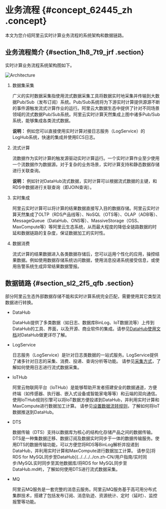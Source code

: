 # 业务流程 {#concept_62445_zh .concept}

本文为您介绍阿里云实时计算业务流程的系统架构和数据链路。

## 业务流程简介 {#section_1h8_7t9_jrf .section}

实时计算业务流程系统架构图如下。

![Architecture](http://static-aliyun-doc.oss-cn-hangzhou.aliyuncs.com/assets/img/40791/156860459921873_zh-CN.png)

1.  数据集采集 

    广义的实时数据采集指使用流式数据采集工具将数据实时地采集并传输到大数据Pub/Sub（发布订阅）系统。Pub/Sub系统将为下游实时计算提供源源不断的事件源触发流式计算作业的运行。阿里云大数据生态中提供了针对不同场景领域的流式数据Pub/Sub系统。阿里云实时计算天然集成上图中诸多Pub/Sub系统，能够集成各类流式数据。

    **说明：** 例如您可以直接使用实时计算对接日志服务（LogService）的LogHub系统，快速的集成并使用ECS日志。

2.  流式计算 

    流数据作为实时计算的触发源驱动实时计算运行。一个实时计算作业至少使用一个流数据作为数据源。对于复杂的业务场景，实时计算支持和静态数据存储进行关联查询。

    **说明：** 例如针对DataHub流式数据，实时计算可以根据流式数据的主键，和RDS中数据进行关联查询（即JOIN查询）。

3.  实时集成 

    阿里云实时计算可以将计算的结果数据直接写入目的数据存储。阿里云实时计算天然集成了OLTP（RDS产品线等）、NoSQL（OTS等）、OLAP（ADB等）、MessageQueue（DataHub、ONS等）、MassiveStorage（OSS、MaxCompute等）等阿里云生态系统，从而最大程度的降低全链路数据的时延和数据链路的复杂度，保证数据加工的实时性。

4.  数据消费 

    流式计算的结果数据进入各类数据存储后，您可以运用个性化的应用，操控结果数据。例如使用数据存储系统访问数据，使用消息投递系统接受信息，或使用告警系统生成异常结果数据警报。


## 数据链路 {#section_sl2_2f5_qfb .section}

部分阿里云生态外部数据存储不能和实时计算系统完全匹配，需要使用其它类型流数据进行转换。

-   DataHub

    DataHub提供了多类数据（如日志、数据库BinLog、IoT数据流等）上传到DataHub的工具、界面，以及开源、商业软件的集成。请参见[DataHub使用文档](https://data.aliyun.com/product/datahub?spm=a2c0j.117599.588239.44444.50f5213bcm8Ant)对DataHub做更详尽了解。

-   LogService

    日志服务（LogService）是针对日志类数据的一站式服务。LogService提供了诸多针对日志的采集、消费、投递、查询分析等功能。 请参见[采集方式](../../../../cn.zh-CN/数据采集/采集方式.md#)，了解如何使用日志进行流式数据采集。

-   IoTHub

    阿里云物联网平台（IoTHub）是能够帮助开发者搭建安全的数据通道，方便终端（如传感器、执行器、嵌入式设备或智能家电等等）和云端的双向通信。 使用IoTHub规则引擎可以将IoT数据方便投递到DataHub，并利用实时计算和MaxCompute进行数据加工计算。 请参见[设置数据流转规则](../../../../cn.zh-CN/用户指南/规则引擎/数据流转/设置数据流转规则.md#)，了解如何将IoT数据推送到DataHub。

-   DTS

    数据传输（DTS）支持以数据库为核心的结构化存储产品之间的数据传输。DTS是一种集数据迁移、数据订阅及数据实时同步于一体的数据传输服务。使用DTS的数据传输功能，可以方便您将RDS等BinLog解析并投递到DataHub，并利用实时计算和MaxCompute进行数据加工计算。 请参见[将RDS for MySQL同步至DataHub](../../../../cn.zh-CN/用户指南/实时同步/MySQL实时同步至其他数据库/将RDS for MySQL同步至DataHub.md#)，了解如何使用DTS进行流式数据采集。

-   MQ

    阿里云MQ服务是一套完整的消息云服务。阿里云MQ服务基于高可用分布式集群技术，搭建了包括发布订阅、消息轨迹、资源统计、定时（延时）、监控报警等功能。


